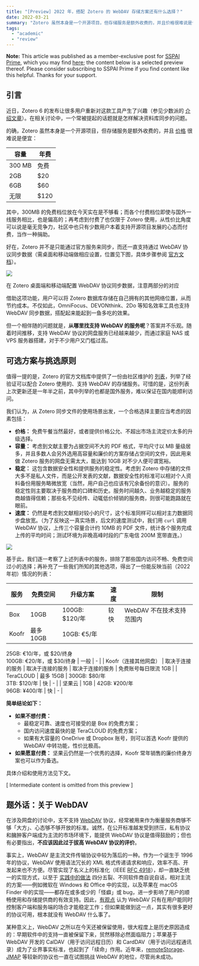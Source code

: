 ```yaml
---
title: "[Preview] 2022 年，搭配 Zotero 的 WebDAV 存储方案还有什么选择？"
date: 2022-03-21
summary: "Zotero 虽然本身是一个开源项目，但存储服务是额外收费的，并且价格很难说是便宜。好在，Zotero 并不是只能通过官方服务来同步，而还一直支持通过 WebDAV 协议同步数据。但从哪里找支持 WebDAV 的服务呢？我们逐一考察了 Zotero 官方文档列举的，排除了那些国内访问不畅、免费空间过小的选择；再补充了一些我们所知的其他选项，得出了一份能反映当前（2022 年初）情况的列表。文章最后还对 WebDAV 协议做了简单讨论。"
tags:
  - "academic"
  - "review"
---
```


**Note:** This article was published as a member-exclusive post for [SSPAI Prime](https://sspai.com/prime), which you may find [here](https://sspai.com/prime/story/webdav-services-compared); the content below is a selected preview thereof. Please consider subscribing to SSPAI Prime if you find content like this helpful. Thanks for your support.

## 引言

近日，Zotero 6 的发布让很多用户重新对这款工具产生了兴趣（参见少数派的 [介绍文章](https://sspai.com/post/72163)）。在相关讨论中，一个常被提起的话题就是怎样解决资料库同步的问题。

的确，Zotero 虽然本身是一个开源项目，但存储服务是额外收费的，并且 [价格](https://www.zotero.org/settings/storage) 很难说是便宜：

| 容量 | 年费 |
| --- | --- |
| 300 MB | 免费 |
| 2GB | $20 |
| 6GB | $60 |
| 无限 | $120 |

其中，300MB 的免费档位放在今天实在是不够看；而各个付费档位即使与国外一线服务相比，也是偏高的；再考虑到付费了也仅限于 Zotero 使用，从性价比角度可以说是毫无竞争力，社区中也只有少数用户本着支持开源项目发展的心态而付费，当作一种捐助。

好在，Zotero 并不是只能通过官方服务来同步，而还一直支持通过 WebDAV 协议同步数据（需桌面和移动端做相应设置，位置见下图，具体步骤参阅 [官方文档](https://www.zotero.org/support/sync#webdav)）。

![](https://cdn.sspai.com/2022/03/22/489c77bed7ce5317e9c565cd32955b99.png?imageView2/2/w/1120/q/40/interlace/1/ignore-error/1)

在 Zotero 桌面端和移动端配置 WebDAV 协议同步数据，注意两部分的对应

借助这项功能，用户可以将 Zotero 数据库存储在自己拥有的其他网络位置，从而节约成本。不仅如此，OmniFocus、DEVONthink、2Do 等知名效率工具也支持 WebDAV 同步数据，搭配起来能起到一鱼多吃的效果。

但一个相伴随的问题就是，**从哪里找支持 WebDAV 的服务呢**？答案并不乐观。随着时间推移，支持 WebDAV 协议的网盘服务已经越来越少，而通过家庭 NAS 或 VPS 服务器搭建，对于不少用户又门槛过高。

## 可选方案与挑选原则

值得一提的是，Zotero 的官方文档库中提供了一份由社区维护的 [列表](https://www.zotero.org/support/kb/webdav_services)，列举了经验证可以配合 Zotero 使用的、支持 WebDAV 的存储服务。可惜的是，这份列表上次更新还是一年半之前，其中列举的也都是国外服务，难以保证在国内能顺利访问。

我们认为，从 Zotero 同步文件的使用场景出发，一个合格选择主要应当考虑的因素包括：

- **价格：** 免费午餐当然最好，或者提供价格公允、不超出市场主流定价太多的升级选择。
- **容量：** 考虑到文献主要为占据空间不大的 PDF 格式，平均尺寸以 MB 量级居多，并且多数人会另外选用高容量和廉价的方案存储占空间的文件，因此用来做 Zotero 服务的网盘无需太大，能达到 10GB 对不少人便可谓宽裕。
- **稳定：** 这包含数据安全性和提供服务的稳定性。考虑到 Zotero 中存储的文件大多不是私人文件，而是公开发表的文献，数据安全性的标准可以相对个人资料备份用服务略微放宽（当然，用户自己也应该有冗余备份的意识）。服务的稳定性则主要取决于服务商的口碑和历史。服务时间越久、业务越稳定的服务商越值得信赖；那些名不见经传、动辄低价倾销的服务商，则很可能跑路就在眼前。
- **速度：** 仍然是考虑到文献相对较小的尺寸，这个标准同样可以相对主力数据同步盘放宽。（为了反映这一真实场景，后文的速度测试中，我们用 `curl` 调用 WebDAV 协议，上传三个容量合计约 10MB 的 PDF 文件，统计各个服务完成上传的平均时间；测试环境为非晚高峰时段的广东电信 200M 宽带直连。）

![](https://cdn.sspai.com/2022/03/21/42e8073f4e56a4114ccfd024e4738287.png?imageView2/2/w/1120/q/40/interlace/1/ignore-error/1)

基于此，我们逐一考察了上述列表中的服务，排除了那些国内访问不畅、免费空间过小的选择；再补充了一些我们所知的其他选项，得出了一份能反映当前（2022 年初）情况的列表：

| 服务 | 免费空间 | 升级方案 | 速度 | 限制 |
| --- | --- | --- | --- | --- |
| Box | 10GB | 100GB: $120/年 | 较快 | WebDAV 不在技术支持范围内 |
| Koofr | 最多 10GB | 10GB: €5/年  
25GB: €10/年，或 $20/终身  
100GB: €20/年，或 $30/终身 | 一般 | \- |
| Koofr（连接其他网盘） | 取决于连接的服务 | 取决于连接的服务 | 取决于连接的服务 | 免费账号每日限流 1GB |
| TeraCLOUD | 最多 15GB | 300GB: $80/年  
3TB: $120/年 | 快 | \- |
| 坚果云 | 1GB | 42GB: ¥200/年  
96GB: ¥400/年 | 快 | \- |

**简单结论如下：**

- **如果不想付费：**
    - 最稳定可靠、速度也可接受的是 Box 的免费方案；
    - 国内访问速度最快的是 TeraCLOUD 的免费方案；
    - 如果有大容量的 OneDrive 或 Dropbox 账号，则可以首选 Koofr 提供的 WebDAV 中转功能，性价比极高。
- **如果愿意付费：** 坚果云仍然是一个优秀的选择，Koofr 常年销售的廉价终身方案也可以作为备选。

具体介绍和使用方法见下文。

[ Intermediate content is omitted from this preview ]

## 题外话：关于 WebDAV

在涉及网盘的讨论中，支不支持 [WebDAV](http://www.webdav.org/) 协议，经常被用来作为衡量服务商够不够「大方」、心态够不够开放的标准。诚然，在公开标准越发受到挤压，私有协议和臃肿客户端成为主流的市场环境下，能提供 WebDAV 协议是值得鼓励的；但也有必要指出，**不应该因此过于拔高 WebDAV 协议的评价**。

事实上，WebDAV 是主流文件传输协议中较为落后的一种。作为一个诞生于 1996 年的协议，WebDAV 使用语法冗长的 XML 格式传递请求和响应，效率不高、开发起来也不方便。尽管实现了名义上的标准化（IEEE [RFC 4918](https://datatracker.ietf.org/doc/html/rfc4918)），却一直缺乏统一的实现方式，以至于 [实践中的做法](https://www.ics.uci.edu/~ejw/authoring/implementation.html) 四分五裂、不同软件商自说自话，相对主流的方案——例如微软在 Windows 和 Office 中的实现，以及苹果在 macOS Finder 中的实现——都存在或多或少的「怪癖」或 bug，进一步影响了用户的顺畅使用和存储提供商的有效支持。因此，[有观点](https://news.ycombinator.com/item?id=19250319) 认为 WebDAV 只有在用户能同时控制客户端和服务端的场合才能稳定工作；但如果能做到这一点，其实有很多更好的协议可用，根本就没有 WebDAV 什么事了。

某种意义上，WebDAV 之所以在今天还被保留使用，很大程度上是历史原因造成的：早期软件中的支持一直被保留下来，贸然移除必然面临阻力；苹果基于 WebDAV 开发的 CalDAV（用于访问远程日历）和 CardDAV（用于访问远程通讯录）成为了业界事实标准，也起到了「续命」作用。近年来，[remoteStorage](https://remotestorage.io/)、[JMAP](https://jmap.io/) 等较新的协议也一直在试图挑战 WebDAV 的地位，尽管尚未成功。
